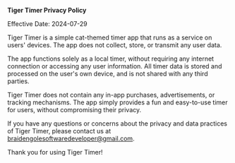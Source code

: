**Tiger Timer Privacy Policy**

Effective Date: 2024-07-29

Tiger Timer is a simple cat-themed timer app that runs as a service on users' devices. The app does not collect, store, or transmit any user data.

The app functions solely as a local timer, without requiring any internet connection or accessing any user information. All timer data is stored and processed on the user's own device, and is not shared with any third parties.

Tiger Timer does not contain any in-app purchases, advertisements, or tracking mechanisms. The app simply provides a fun and easy-to-use timer for users, without compromising their privacy.

If you have any questions or concerns about the privacy and data practices of Tiger Timer, please contact us at braidengolesoftwaredeveloper@gmail.com.

Thank you for using Tiger Timer!
